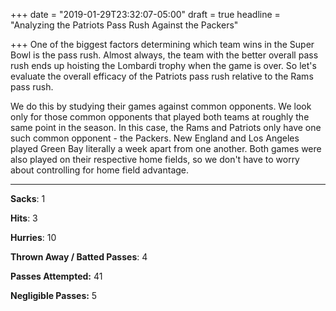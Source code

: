 +++
date = "2019-01-29T23:32:07-05:00"
draft = true
headline = "Analyzing the Patriots Pass Rush Against the Packers"

+++
One of the biggest factors determining which team wins in the Super Bowl is the pass rush. Almost always, the team with the better overall pass rush ends up hoisting the Lombardi trophy when the game is over. So let's evaluate the overall efficacy of the Patriots pass rush relative to the Rams pass rush.

We do this by studying their games against common opponents. We look only for those common opponents that played both teams at roughly the same point in the season. In this case, the Rams and Patriots only have one such common opponent - the Packers. New England and Los Angeles played Green Bay literally a week apart from one another. Both games were also played on their respective home fields, so we don't have to worry about controlling for home field advantage.

***

**Sacks**: 1

**Hits**: 3

**Hurries**: 10

**Thrown Away / Batted Passes**: 4

**Passes Attempted:** 41

**Negligible Passes:** 5